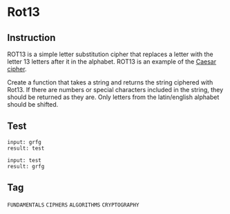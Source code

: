 # Rot13



## Instruction

ROT13 is a simple letter substitution cipher that replaces a letter with the letter 13 letters after it in the alphabet. ROT13 is an example of the [Caesar cipher](https://en.wikipedia.org/wiki/Caesar_cipher).

Create a function that takes a string and returns the string ciphered with Rot13. If there are numbers or special characters included in the string, they should be returned as they are. Only letters from the latin/english alphabet should be shifted.

## Test

```
input: grfg
result: test
```

```
input: test
result: grfg
```



## Tag

``FUNDAMENTALS``  ``CIPHERS``  ``ALGORITHMS``  ``CRYPTOGRAPHY``  